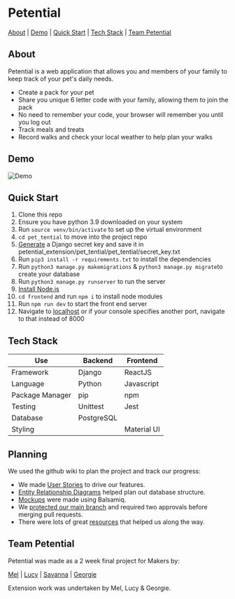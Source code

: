 # Petential

[About](#About) | [Demo](#Demo) | [Quick Start](#Quick-Start) | [Tech Stack](#Tech-Stack) | [Team Petential](#Team-Petential)

## About
Petential is a web application that allows you and members of your family to keep track of your pet's daily needs.

 * Create a pack for your pet
 * Share you unique 6 letter code with your family, allowing them to join the pack
 * No need to remember your code, your browser will remember you until you log out
 * Track meals and treats
 * Record walks and check your local weather to help plan your walks

## Demo

![Demo](https://user-images.githubusercontent.com/71782749/106255063-68f84800-6211-11eb-9d98-e91c24084ec3.gif)

## Quick Start

1.  Clone this repo
2.  Ensure you have python 3.9 downloaded on your system
3.  Run `source venv/bin/activate` to set up the virtual environment
4.  `cd pet_tential`  to move into the project repo 
5.  [Generate](https://gist.github.com/ndarville/3452907) a Django secret key and save it in petential_extension/pet_tential/pet_tential/secret_key.txt
5.  Run  `pip3 install -r requirements.txt`  to install the dependencies
6.  Run  `python3 manage.py makemigrations`  & `python3 manage.py migrate`to create your database
7.  Run  `python3 manage.py runserver`  to run the server
8.  [Install Node.js](https://nodejs.org/en/)
9. `cd frontend` and run `npm i` to install node modules
10. Run `npm run dev` to start the front end server 
11. Navigate to  [localhost](http://localhost:8000/)  or if your console specifies another port, navigate to that instead of 8000

## Tech Stack

|Use        | Backend|      Frontend|
|--------|--------|------|
|Framework| Django| ReactJS|
|Language   | Python|   Javascript|
|Package Manager| pip| npm|
|Testing|   Unittest| Jest|
|Database| PostgreSQL|      |
|Styling|  |    Material UI|

## Planning

We used the github wiki to plan the project and track our progress:
- We made [User Stories](https://github.com/stringiest/petential_extension/wiki/2.-MVP-&-User-Stories) to drive our features.
- [Entity Relationship Diagrams](https://github.com/stringiest/petential_extension/wiki/3.-Planning) helped plan out database structure.
- [Mockups](https://github.com/stringiest/petential_extension/wiki/4.-Preliminary-Design) were made using Balsamiq.
- We [protected our main branch](https://github.com/stringiest/petential_extension/wiki/5.-Git-Cheatsheet) and required two approvals before merging pull requests. 
- There were lots of great [resources](https://github.com/stringiest/petential_extension/wiki/8.-Resources-we-found-useful) that helped us along the way.

## Team Petential

Petential was made as a 2 week final project for Makers by:

[Mel](https://github.com/TamMelPer) | [Lucy](https://github.com/stringiest) | [Savanna](https://github.com/savannaelbey) | [Georgie](https://github.com/horthbynorthwest)

Extension work was undertaken by Mel, Lucy & Georgie.